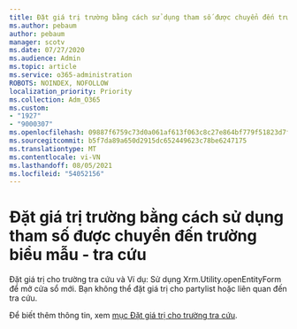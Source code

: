 ```yaml
---
title: Đặt giá trị trường bằng cách sử dụng tham số được chuyển đến trường biểu mẫu - tra cứu
ms.author: pebaum
author: pebaum
manager: scotv
ms.date: 07/27/2020
ms.audience: Admin
ms.topic: article
ms.service: o365-administration
ROBOTS: NOINDEX, NOFOLLOW
localization_priority: Priority
ms.collection: Adm_O365
ms.custom:
- "1927"
- "9000307"
ms.openlocfilehash: 09887f6759c73d0a061af613f063c8c27e864bf779f51823d7f5a939ea3badad
ms.sourcegitcommit: b5f7da89a650d2915dc652449623c78be6247175
ms.translationtype: MT
ms.contentlocale: vi-VN
ms.lasthandoff: 08/05/2021
ms.locfileid: "54052156"
---
```

# <a name="set-field-values-using-parameters-passed-to-a-form---lookup-fields"></a>Đặt giá trị trường bằng cách sử dụng tham số được chuyển đến trường biểu mẫu - tra cứu

Đặt giá trị cho trường tra cứu và Ví dụ: Sử dụng Xrm.Utility.openEntityForm để mở cửa sổ mới. Bạn không thể đặt giá trị cho partylist hoặc liên quan đến tra cứu.

Để biết thêm thông tin, xem [mục Đặt giá trị cho trường tra cứu](https://docs.microsoft.com/previous-versions/dynamicscrm-2016/developers-guide/gg334375(v=crm.8)#set-values-for-lookup-fields).